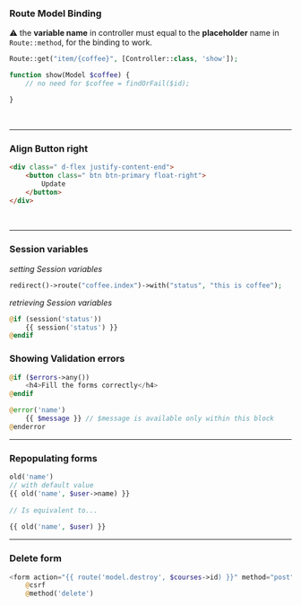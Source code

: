 ### Route Model Binding
:warning: the **variable name** in controller must equal to the **placeholder** name in `Route::method`, for the binding to work.
```php
Route::get("item/{coffee}", [Controller::class, 'show']);
```
```php
function show(Model $coffee) {
    // no need for $coffee = findOrFail($id);

}
```
<br>

---

### Align Button right
```html
<div class=" d-flex justify-content-end">
    <button class=" btn btn-primary float-right">
        Update
    </button>
</div>
```
<br>

---

### Session variables
*setting Session variables*
```php
redirect()->route("coffee.index")->with("status", "this is coffee");
```
*retrieving Session variables*
```php
@if (session('status'))
    {{ session('status') }}
@endif
```

### Showing Validation errors
```php
@if ($errors->any())
    <h4>Fill the forms correctly</h4>
@endif
```

```php
@error('name')
    {{ $message }} // $message is available only within this block
@enderror
```
---

### Repopulating forms
```php
old('name')
// with default value
{{ old('name', $user->name) }}
 
// Is equivalent to...
 
{{ old('name', $user) }}
```
---
### Delete form
```php
<form action="{{ route('model.destroy', $courses->id) }}" method="post">
    @csrf
    @method('delete')
```